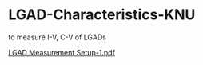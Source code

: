 # LGAD-Characteristics-KNU
to measure I-V, C-V of LGADs



[LGAD Measurement Setup-1.pdf](https://github.com/user-attachments/files/23157061/LGAD.Measurement.Setup-1.pdf)
